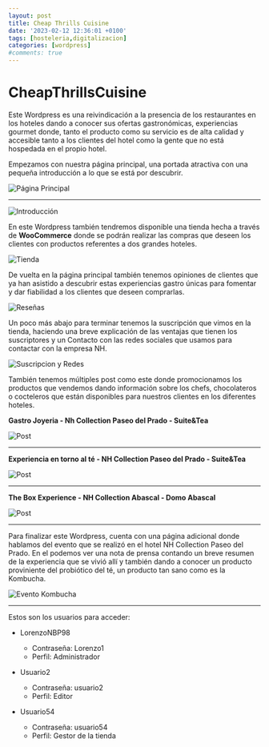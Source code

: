 ```yaml
---
layout: post
title: Cheap Thrills Cuisine
date: '2023-02-12 12:36:01 +0100'
tags: [hosteleria,digitalizacion]
categories: [wordpress]
#comments: true
---
```


# CheapThrillsCuisine

Este Wordpress es una reivindicación a la presencia de los restaurantes en los hoteles dando a conocer sus ofertas gastronómicas, experiencias gourmet donde, tanto el producto como su servicio es de alta calidad y accesible tanto a los clientes del hotel como la gente que no está hospedada en el propio hotel.

Empezamos con nuestra página principal, una portada atractiva con una pequeña introducción a lo que se está por descubrir.

![Página Principal](https://images2.imgbox.com/d9/87/Zv1eLxBU_o.jpg "Página Principal")


-------------------------- 



![Introducción](https://images2.imgbox.com/d5/44/j7jvI2Dr_o.jpg "Página Principal")

En este Wordpress también tendremos disponible una tienda hecha a través de **WooCommerce** donde se podrán realizar las compras que deseen los clientes con productos referentes a dos grandes hoteles.

![Tienda](https://images2.imgbox.com/b1/db/Ixl3Nl7h_o.jpg "Tienda")

De vuelta en la página principal también tenemos opiniones de clientes que ya han asistido a descubrir estas experiencias gastro únicas para fomentar y dar fiabilidad a los clientes que deseen comprarlas.

![Reseñas](https://images2.imgbox.com/65/03/0LG0lrpY_o.jpg "Reseñas")

Un poco más abajo para terminar tenemos la suscripción que vimos en la tienda, haciendo una breve explicación de las ventajas que tienen los suscriptores y un Contacto con las redes sociales que usamos para contactar con la empresa NH.


![Suscripcion y Redes](https://images2.imgbox.com/38/aa/ErUnSKqB_o.jpg "Suscripcion y Redes")


También tenemos múltiples post como este donde promocionamos los productos que vendemos dando información sobre los chefs, chocolateros o cocteleros que están disponibles para nuestros clientes en los diferentes hoteles.

**Gastro Joyeria - Nh Collection Paseo del Prado - Suite&Tea**

![Post](https://images2.imgbox.com/59/63/VlmKLuRZ_o.jpg "Post")


----------


**Experiencia en torno al té - NH Collection Paseo del Prado - Suite&Tea**

![Post](https://images2.imgbox.com/06/04/LClyvYvz_o.jpg "Post")


------------


**The Box Experience - NH Collection Abascal - Domo Abascal**

![Post](https://images2.imgbox.com/43/7c/DyOeS8JS_o.jpg "Post")


------

Para finalizar este Wordpress, cuenta con una página adicional donde hablamos del evento que se realizó en el hotel NH Collection Paseo del Prado.
En el podemos ver una nota de prensa contando un breve resumen de la experiencia que se vivió allí y también dando a conocer un producto proviniente del probiótico del té, un producto tan sano como es la Kombucha.

![Evento Kombucha](https://images2.imgbox.com/3d/44/7EpaVM86_o.jpg "Evento Kombucha")

-------

Estos son los usuarios para acceder:

 - LorenzoNBP98
   - Contraseña: Lorenzo1
   - Perfil: Administrador
  
  - Usuario2
    - Contraseña: usuario2
    - Perfil: Editor
  
  - Usuario54
    - Contraseña: usuario54
    - Perfil: Gestor de la tienda
    